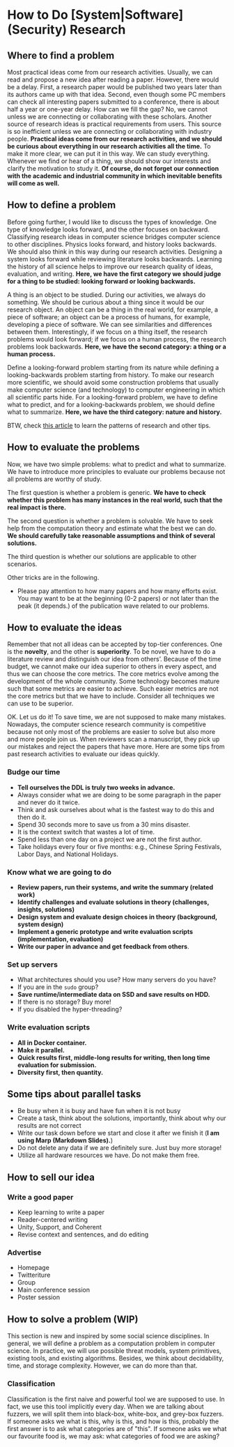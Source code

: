 # How to Do [System|Software] (Security) Research

## Where to find a problem
Most practical ideas come from our research activities. Usually, we can read and
propose a new idea after reading a paper. However, there would be a delay.
First, a research paper would be published two years later than its authors came
up with that idea. Second, even though some PC members can check all interesting
papers submitted to a conference, there is about half a year or one-year delay.
How can we fill the gap? No, we cannot unless we are connecting or collaborating
with these scholars. Another source of research ideas is practical requirements
from users. This source is so inefficient unless we are connecting or
collaborating with industry people. **Practical ideas come from our research
activities, and we should be curious about everything in our research activities
all the time.** To make it more clear, we can put it in this way. We can study
everything. Whenever we find or hear of a thing, we should show our interests
and clarify the motivation to study it. **Of course, do not forget our
connection with the academic and industrial community in which inevitable
benefits will come as well.**

## How to define a problem
Before going further, I would like to discuss the types of knowledge. One type
of knowledge looks forward, and the other focuses on backward. Classifying
research ideas in computer science bridges computer science to other
disciplines. Physics looks forward, and history looks backwards. We should also
think in this way during our research activities. Designing a system looks
forward while reviewing literature looks backwards. Learning the history of all
science helps to improve our research quality of ideas, evaluation, and writing.
**Here, we have the first category we should judge for a thing to be studied:
looking forward or looking backwards.**

A thing is an object to be studied. During our activities, we always do
something. We should be curious about a thing since it would be our research
object. An object can be a thing in the real world, for example, a piece of
software; an object can be a process of humans, for example, developing a piece
of software. We can see similarities and differences between them.
Interestingly, if we focus on a thing itself, the research problems would look
forward; if we focus on a human process, the research problems look backwards.
**Here, we have the second category: a thing or a human process.**

Define a looking-forward problem starting from its nature while defining a
looking-backwards problem starting from history. To make our research more
scientific, we should avoid some construction problems that usually make
computer science (and technology) to computer engineering in which all
scientific parts hide. For a looking-forward problem, we have to define what to
predict, and for a looking-backwards problem, we should define what to
summarize.
**Here, we have the third category: nature and history.**

BTW, check [this
article](https://medium.com/digital-diplomacy/how-to-look-for-ideas-in-computer-science-research-7a3fa6f4696f)
to learn the patterns of research and other tips.

## How to evaluate the problems
Now, we have two simple problems: what to predict and what to summarize. We have
to introduce more principles to evaluate our problems because not all problems
are worthy of study.

The first question is whether a problem is generic. **We have to check whether
this problem has many instances in the real world, such that the real impact is
there.**

The second question is whether a problem is solvable. We have to seek help from
the computation theory and estimate what the best we can do. **We should
carefully take reasonable assumptions and think of several
solutions.**

The third question is whether our solutions are applicable to other scenarios.

Other tricks are in the following.
+ Please pay attention to how many papers and how many efforts exist. You may
want to be at the beginning (0-2 papers) or not later than the peak (it
depends.) of the publication wave related to our problems.

## How to evaluate the ideas
Remember that not all ideas can be accepted by top-tier conferences. One is the
**novelty**, and the other is **superiority**. To be novel, we have to do a
literature review and distinguish our idea from others’. Because of the time
budget, we cannot make our idea superior to others in every aspect, and thus we
can choose the core metrics. The core metrics evolve among the development of
the whole community. Some technology becomes mature such that some metrics are
easier to achieve. Such easier metrics are not the core metrics but that we have
to include. Consider all techniques we can use to be superior.

OK. Let us do it! To save time, we are not supposed to make many mistakes.
Nowadays, the computer science research community is competitive because not
only most of the problems are easier to solve but also more and more people join
us. When reviewers scan a manuscript, they pick up our mistakes and reject the
papers that have more. Here are some tips from past research activities to
evaluate our ideas quickly.

### Budge our time
- **Tell ourselves the DDL is truly two weeks in advance.**
- Always consider what we are doing to be some paragraph in the paper and never do it twice.
- Think and ask ourselves about what is the fastest way to do this and then do it.
- Spend 30 seconds more to save us from a 30 mins disaster.
- It is the context switch that wastes a lot of time.
- Spend less than one day on a project we are not the first author.
- Take holidays every four or five months: e.g., Chinese Spring Festivals, Labor Days, and National Holidays. 

### Know what we are going to do
- **Review papers, run their systems, and write the summary (related work)**
- **Identify challenges and evaluate solutions in theory (challenges, insights, solutions)**
- **Design system and evaluate design choices in theory (background, system design)**
- **Implement a generic prototype and write evaluation scripts (implementation, evaluation)**
- **Write our paper in advance and get feedback from others**.

### Set up servers
- What architectures should you use? How many servers do you have?
- If you are in the `sudo` group?
- **Save runtime/intermediate data on SSD and save results on HDD.**
- If there is no storage? Buy more!
- If you disabled the hyper-threading?

### Write evaluation scripts
- **All in Docker container.**
- **Make it parallel.**
- **Quick results first, middle-long results for writing, then long time evaluation for submission.**
- **Diversity first, then quantity.**

## Some tips about parallel tasks
- Be busy when it is busy and have fun when it is not busy
- Create a task, think about the solutions, importantly, think about why our results are not correct
- Write our task down before we start and close it after we finish it (**I am using Marp (Markdown Slides).**)
- Do not delete any data if we are definitely sure. Just buy more storage!
- Utilize all hardware resources we have. Do not make them free.

## How to sell our idea

### Write a good paper
- Keep learning to write a paper
- Reader-centered writing
- Unity, Support, and Coherent
- Revise context and sentences, and do editing

### Advertise
- Homepage
- Twitteriture
- Group
- Main conference session
- Poster session

## How to solve a problem (WIP)

This section is new and inspired by some social science disciplines. In general,
we will define a problem as a computation problem in computer science. In
practice, we will use possible threat models, system primitives, existing tools,
and existing algorithms. Besides, we think about decidability, time, and storage
complexity. However, we can do more than that. 

### Classification

Classification is the first naive and powerful tool we are supposed to use. In
fact, we use this tool implicitly every day. When we are talking about fuzzers,
we will split them into black-box, white-box, and grey-box fuzzers. If someone
asks we what is this, why is this, and how is this, probably the first answer
is to ask what categories are of "this". If someone asks we what our favourite
food is, we may ask: what categories of food we are asking?